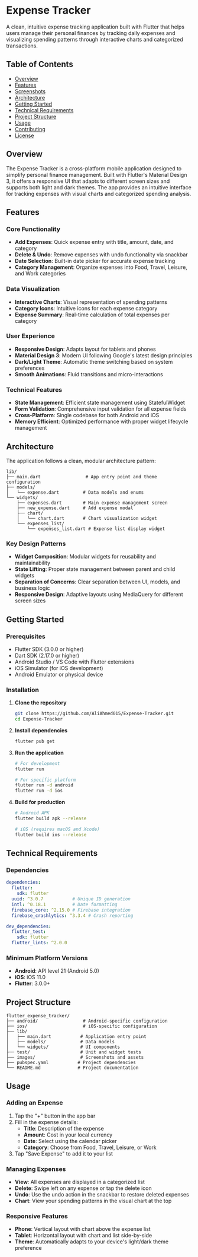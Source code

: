 # Expense Tracker

A clean, intuitive expense tracking application built with Flutter that helps users manage their personal finances by tracking daily expenses and visualizing spending patterns through interactive charts and categorized transactions.

## Table of Contents

- [Overview](#overview)
- [Features](#features)
- [Screenshots](#screenshots)
- [Architecture](#architecture)
- [Getting Started](#getting-started)
- [Technical Requirements](#technical-requirements)
- [Project Structure](#project-structure)
- [Usage](#usage)
- [Contributing](#contributing)
- [License](#license)

## Overview

The Expense Tracker is a cross-platform mobile application designed to simplify personal finance management. Built with Flutter's Material Design 3, it offers a responsive UI that adapts to different screen sizes and supports both light and dark themes. The app provides an intuitive interface for tracking expenses with visual charts and categorized spending analysis.

## Features

### Core Functionality
- **Add Expenses**: Quick expense entry with title, amount, date, and category
- **Delete & Undo**: Remove expenses with undo functionality via snackbar
- **Date Selection**: Built-in date picker for accurate expense tracking
- **Category Management**: Organize expenses into Food, Travel, Leisure, and Work categories

### Data Visualization
- **Interactive Charts**: Visual representation of spending patterns
- **Category Icons**: Intuitive icons for each expense category
- **Expense Summary**: Real-time calculation of total expenses per category

### User Experience
- **Responsive Design**: Adapts layout for tablets and phones
- **Material Design 3**: Modern UI following Google's latest design principles
- **Dark/Light Theme**: Automatic theme switching based on system preferences
- **Smooth Animations**: Fluid transitions and micro-interactions

### Technical Features
- **State Management**: Efficient state management using StatefulWidget
- **Form Validation**: Comprehensive input validation for all expense fields
- **Cross-Platform**: Single codebase for both Android and iOS
- **Memory Efficient**: Optimized performance with proper widget lifecycle management

## Architecture

The application follows a clean, modular architecture pattern:

```
lib/
├── main.dart                 # App entry point and theme configuration
├── models/
│   └── expense.dart         # Data models and enums
└── widgets/
    ├── expenses.dart        # Main expense management screen
    ├── new_expense.dart     # Add expense modal
    ├── chart/
    │   └── chart.dart       # Chart visualization widget
    └── expenses_list/
        └── expenses_list.dart # Expense list display widget
```

### Key Design Patterns
- **Widget Composition**: Modular widgets for reusability and maintainability
- **State Lifting**: Proper state management between parent and child widgets
- **Separation of Concerns**: Clear separation between UI, models, and business logic
- **Responsive Design**: Adaptive layouts using MediaQuery for different screen sizes

## Getting Started

### Prerequisites
- Flutter SDK (3.0.0 or higher)
- Dart SDK (2.17.0 or higher)
- Android Studio / VS Code with Flutter extensions
- iOS Simulator (for iOS development)
- Android Emulator or physical device

### Installation

1. **Clone the repository**
   ```bash
   git clone https://github.com/AliAhmed015/Expense-Tracker.git
   cd Expense-Tracker
   ```

2. **Install dependencies**
   ```bash
   flutter pub get
   ```

3. **Run the application**
   ```bash
   # For development
   flutter run

   # For specific platform
   flutter run -d android
   flutter run -d ios
   ```

4. **Build for production**
   ```bash
   # Android APK
   flutter build apk --release

   # iOS (requires macOS and Xcode)
   flutter build ios --release
   ```

## Technical Requirements

### Dependencies
```yaml
dependencies:
  flutter:
    sdk: flutter
  uuid: ^3.0.7           # Unique ID generation
  intl: ^0.18.1          # Date formatting
  firebase_core: ^2.15.0 # Firebase integration
  firebase_crashlytics: ^3.3.4 # Crash reporting

dev_dependencies:
  flutter_test:
    sdk: flutter
  flutter_lints: ^2.0.0
```

### Minimum Platform Versions
- **Android**: API level 21 (Android 5.0)
- **iOS**: iOS 11.0
- **Flutter**: 3.0.0+

## Project Structure

```
flutter_expense_tracker/
├── android/                 # Android-specific configuration
├── ios/                     # iOS-specific configuration
├── lib/
│   ├── main.dart           # Application entry point
│   ├── models/             # Data models
│   └── widgets/            # UI components
├── test/                   # Unit and widget tests
├── images/                 # Screenshots and assets
├── pubspec.yaml           # Project dependencies
└── README.md              # Project documentation
```

## Usage

### Adding an Expense
1. Tap the "+" button in the app bar
2. Fill in the expense details:
   - **Title**: Description of the expense
   - **Amount**: Cost in your local currency
   - **Date**: Select using the calendar picker
   - **Category**: Choose from Food, Travel, Leisure, or Work
3. Tap "Save Expense" to add it to your list

### Managing Expenses
- **View**: All expenses are displayed in a categorized list
- **Delete**: Swipe left on any expense or tap the delete icon
- **Undo**: Use the undo action in the snackbar to restore deleted expenses
- **Chart**: View your spending patterns in the visual chart at the top

### Responsive Features
- **Phone**: Vertical layout with chart above the expense list
- **Tablet**: Horizontal layout with chart and list side-by-side
- **Theme**: Automatically adapts to your device's light/dark theme preference
